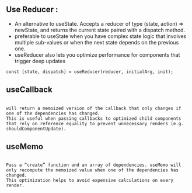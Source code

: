 ## Use Reducer :
+ An alternative to useState. Accepts a reducer of type (state, action) => newState, and returns the current state paired with a dispatch method.
+ preferable to useState when you have complex state logic that involves multiple sub-values or when the next state depends on the previous one. 
+ useReducer also lets you optimize performance for components that trigger deep updates

```
const [state, dispatch] = useReducer(reducer, initialArg, init);
```

## useCallback
```

will return a memoized version of the callback that only changes if one of the dependencies has changed.
This is useful when passing callbacks to optimized child components
that rely on reference equality to prevent unnecessary renders (e.g. shouldComponentUpdate).

```

## useMemo
```

Pass a “create” function and an array of dependencies. useMemo will only recompute the memoized value when one of the dependencies has changed.
This optimization helps to avoid expensive calculations on every render.


```
